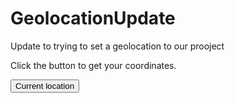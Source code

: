 # GeolocationUpdate
Update to trying to set a geolocation to our prooject
<html>
<body>

<p>Click the button to get your coordinates.</p>

<button onclick="getgeoLocation()">Current location</button>

<p id="location"></p>

<script>
var m = document.getElementById("location");

function getgeoLocation() {
    if (navigator.geolocation) {
        navigator.geolocation.getCurrentPosition(showPosition);
    } else { 
        m.innerHTML = "No position found please try again.";
    }
}

function showPosition(position) {
    m.innerHTML = "Latitude: " + position.coords.latitude + 
    "<br>Longitude: " + position.coords.longitude;
}
</script>

</body>
</html>
